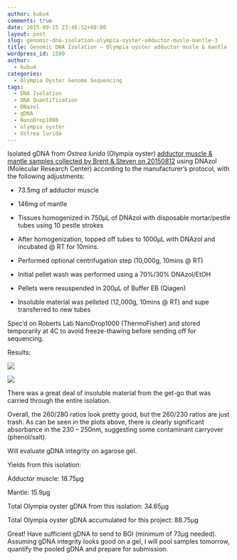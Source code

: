 ```yaml
---
author: kubu4
comments: true
date: 2015-09-15 23:46:52+00:00
layout: post
slug: genomic-dna-isolation-olympia-oyster-adductor-musle-mantle-3
title: Genomic DNA Isolation – Olympia oyster adductor musle & mantle
wordpress_id: 1599
author:
  - kubu4
categories:
  - Olympia Oyster Genome Sequencing
tags:
  - DNA Isolation
  - DNA Quantification
  - DNazol
  - gDNA
  - NanoDrop1000
  - olympia oyster
  - Ostrea lurida
---
```


Isolated gDNA from _Ostrea lurida_ (Olympia oyster) [adductor muscle & mantle samples collected by Brent & Steven on 20150812](http://onsnetwork.org/halfshell/2015/08/12/another-day-another-species/) using DNAzol (Molecular Research Center) according to the manufacturer’s protocol, with the following adjustments:




    
  * 73.5mg of adductor muscle

    
  * 146mg of mantle

    
  * Tissues homogenized in 750μL of DNAzol with disposable mortar/pestle tubes using 10 pestle strokes

    
  * After homogenization, topped off tubes to 1000μL with DNAzol and incubated @ RT for 10mins.

    
  * Performed optional centrifugation step (10,000g, 10mins @ RT)

    
  * Initial pellet wash was performed using a 70%/30% DNAzol/EtOH

    
  * Pellets were resuspended in 200μL of Buffer EB (Qiagen)

    
  * Insoluble material was pelleted (12,000g, 10mins @ RT) and supe transferred to new tubes



Spec’d on Roberts Lab NanoDrop1000 (ThermoFisher) and stored temporarily at 4C to avoid freeze-thawing before sending off for sequencing.



Results:

[![](http://eagle.fish.washington.edu/Arabidopsis/20150915_gDNA_oly_ODs.JPG)](http://eagle.fish.washington.edu/Arabidopsis/20150915_gDNA_oly_ODs.JPG)



[![](http://eagle.fish.washington.edu/Arabidopsis/20150915_gDNA_oly_plots.JPG)](http://eagle.fish.washington.edu/Arabidopsis/20150915_gDNA_oly_plots.JPG)



There was a great deal of insoluble material from the get-go that was carried through the entire isolation.

Overall, the 260/280 ratios look pretty good, but the 260/230 ratios are just trash. As can be seen in the plots above, there is clearly significant absorbance in the 230 – 250nm, suggesting some contaminant carryover (phenol/salt).

Will evaluate gDNA integrity on agarose gel.



Yields from this isolation:

Adductor muscle: 18.75μg

Mantle: 15.9μg



Total Olympia oyster gDNA from this isolation: 34.65μg



Total Olympia oyster gDNA accumulated for this project: 88.75μg



Great! Have sufficient gDNA to send to BGI (minimum of 73μg needed). Assuming gDNA integrity looks good on a gel, I will pool samples tomorrow, quantify the pooled gDNA and prepare for submission.
